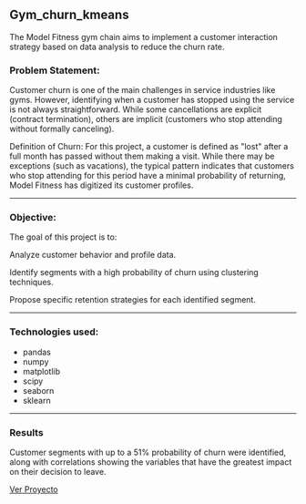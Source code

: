 ## Gym_churn_kmeans

The Model Fitness gym chain aims to implement a customer interaction strategy based on data analysis to reduce the churn rate.

### Problem Statement:
Customer churn is one of the main challenges in service industries like gyms. However, identifying when a customer has stopped using the service is not always straightforward. While some cancellations are explicit (contract termination), others are implicit (customers who stop attending without formally canceling).

Definition of Churn:
For this project, a customer is defined as "lost" after a full month has passed without them making a visit. While there may be exceptions (such as vacations), the typical pattern indicates that customers who stop attending for this period have a minimal probability of returning, Model Fitness has digitized its customer profiles. 

---

### Objective:
The goal of this project is to:

Analyze customer behavior and profile data.

Identify segments with a high probability of churn using clustering techniques.

Propose specific retention strategies for each identified segment.

---

### Technologies used:
* pandas
* numpy
* matplotlib
* scipy
* seaborn
* sklearn

---

### Results

Customer segments with up to a 51% probability of churn were identified, along with correlations showing the variables that have the greatest impact on their decision to leave.


[Ver Proyecto](https://github.com/algiraldo92/DataAnalytics/blob/main/Projects/Clusters.ipynb)
